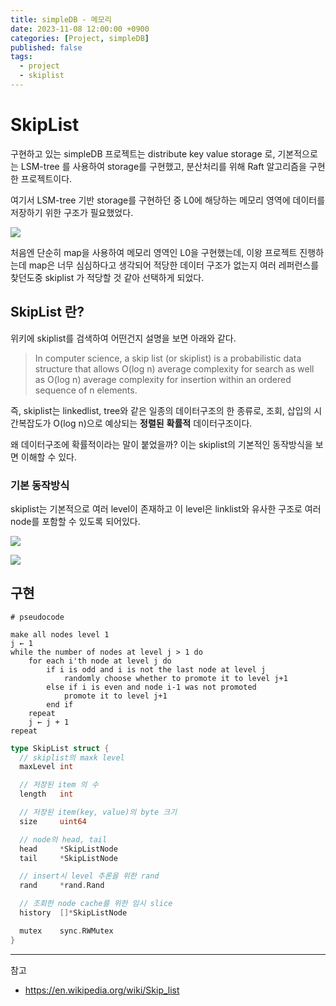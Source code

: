 ```yaml
---
title: simpleDB - 메모리
date: 2023-11-08 12:00:00 +0900
categories: [Project, simpleDB]
published: false
tags:
  - project
  - skiplist
---
```


# SkipList

구현하고 있는 simpleDB 프로젝트는 distribute key value storage 로,
기본적으로는 LSM-tree 를 사용하여 storage를 구현했고, 분산처리를 위해 Raft 알고리즘을 구현한 프로젝트이다.

여기서 LSM-tree 기반 storage를 구현하던 중 L0에 해당하는 메모리 영역에 데이터를 저장하기 위한 구조가 필요했었다.

![](https://d3i71xaburhd42.cloudfront.net/63c1a337908cf35784ad682e5c7d946f225bddc5/2-Figure1-1.png)

처음엔 단순히 map을 사용하여 메모리 영역인 L0을 구현했는데, 이왕 프로젝트 진행하는데 map은 너무 심심하다고 생각되어 적당한 데이터 구조가 없는지 여러 레퍼런스를 찾던도중 skiplist 가 적당할 것 같아 선택하게 되었다.

## SkipList 란?

위키에 skiplist를 검색하여 어떤건지 설명을 보면 아래와 같다.

> In computer science, a skip list (or skiplist) is a probabilistic data structure that allows O(log n) average complexity for search as well as O(log n) average complexity for insertion within an ordered sequence of n elements.

즉, skiplist는 linkedlist, tree와 같은 일종의 데이터구조의 한 종류로, 조회, 삽입의 시간복잡도가 O(log n)으로 예상되는 **정렬된** **확률적** 데이터구조이다.

왜 데이터구조에 확률적이라는 말이 붙었을까? 이는 skiplist의 기본적인 동작방식을 보면 이해할 수 있다.

### 기본 동작방식

skiplist는 기본적으로 여러 level이 존재하고 이 level은 linklist와 유사한 구조로 여러 node를 포함할 수 있도록 되어있다.

![](https://upload.wikimedia.org/wikipedia/commons/thumb/8/86/Skip_list.svg/400px-Skip_list.svg.png)

![](https://upload.wikimedia.org/wikipedia/commons/thumb/2/2c/Skip_list_add_element-en.gif/400px-Skip_list_add_element-en.gif)

## 구현

```
# pseudocode

make all nodes level 1
j ← 1
while the number of nodes at level j > 1 do
    for each i'th node at level j do
        if i is odd and i is not the last node at level j
            randomly choose whether to promote it to level j+1
        else if i is even and node i-1 was not promoted
            promote it to level j+1
        end if
    repeat
    j ← j + 1
repeat
```

```go
type SkipList struct {
  // skiplist의 maxk level
  maxLevel int

  // 저장된 item 의 수
  length   int

  // 저장된 item(key, value)의 byte 크기
  size     uint64

  // node의 head, tail
  head     *SkipListNode
  tail     *SkipListNode

  // insert시 level 추론을 위한 rand
  rand     *rand.Rand

  // 조회한 node cache를 위한 임시 slice
  history  []*SkipListNode

  mutex    sync.RWMutex
}
```

---

참고

- https://en.wikipedia.org/wiki/Skip_list
